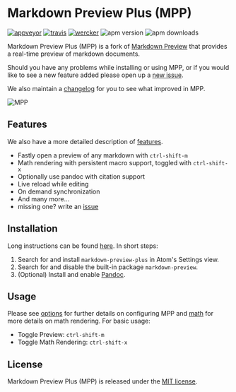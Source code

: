 # Markdown Preview Plus (MPP)

[![appveyor][ab]][a] [![travis][tb]][t] [![wercker][wb]][w] ![apm version][av] ![apm downloads][ad]

Markdown Preview Plus (MPP) is a fork of
[Markdown Preview](https://github.com/atom/markdown-preview) that provides a
real-time preview of markdown documents.

Should you have any problems while
installing or using MPP, or if you would like to see a new feature added please
open up a [new issue][issue].

We also maintain a [changelog][changelog] for you to see what improved in MPP.

![MPP][preview]

## Features

We also have a more detailed description of [features][features].

-   Fastly open a preview of any markdown with `ctrl-shift-m`
-   Math rendering with persistent macro support, toggled with `ctrl-shift-x`
-   Optionally use pandoc with citation support
-   Live reload while editing
-   On demand synchronization
-   And many more...
-   missing one? write an [issue][issue]

## Installation

Long instructions can be found [here][installation]. In short steps:

1.  Search for and install `markdown-preview-plus` in Atom's Settings view.
2.  Search for and disable the built-in package `markdown-preview`.
3.  (Optional) Install and enable [Pandoc][pandoc].

## Usage

Please see [options][options] for further details on configuring MPP and
[math][math] for more details on math rendering. For basic usage:

-   Toggle Preview: `ctrl-shift-m`
-   Toggle Math Rendering: `ctrl-shift-x`

## License

Markdown Preview Plus (MPP) is released under the [MIT license][license].

[preview]: https://raw.githubusercontent.com/Galadirith/markdown-preview-plus/master/imgs/mpp-full-res-invert.png
[changelog]: https://github.com/Galadirith/markdown-preview-plus/blob/master/CHANGELOG.md
[issue]: https://github.com/Galadirith/markdown-preview-plus/issues
[installation]: docs/installation.md
[license]: LICENSE.md
[math]: docs/math.md
[features]: docs/features.md
[node-gyp]: https://github.com/TooTallNate/node-gyp#installation
[options]: docs/options.md
[pandoc]: http://pandoc.org

[ad]: https://img.shields.io/apm/dm/markdown-preview-plus.svg
[av]: https://img.shields.io/apm/v/markdown-preview-plus.svg
[ab]: https://img.shields.io/appveyor/ci/Galadirith/markdown-preview-plus/master.svg?label=appveyor
[a]: https://ci.appveyor.com/project/Galadirith/markdown-preview-plus/branch/master
[tb]:
https://img.shields.io/travis/Galadirith/markdown-preview-plus/master.svg?label=travis
[t]: https://travis-ci.org/Galadirith/markdown-preview-plus
[wb]: https://app.wercker.com/status/c2d80d0da6512a2c065a802a75b9a362/s/master
[w]: https://app.wercker.com/project/bykey/c2d80d0da6512a2c065a802a75b9a362
